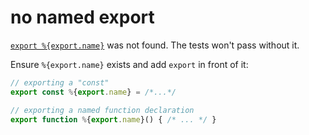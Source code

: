 # no named export

[`export %{export.name}`](https://developer.mozilla.org/en-US/docs/Web/JavaScript/Reference/Statements/export)
was not found. The tests won't pass without it.

Ensure `%{export.name}` exists and add `export` in front of it:
```javascript
// exporting a "const"
export const %{export.name} = /*...*/

// exporting a named function declaration
export function %{export.name}() { /* ... */ }
```
